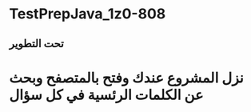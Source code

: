# TestPrepJava_1z0-808


## تحت التطوير ## 

# نزل المشروع عندك  وفتح بالمتصفح وبحث عن الكلمات الرئسية في كل سؤال 




